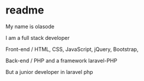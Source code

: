 # readme

My name is olasode

I am a full stack developer

Front-end / HTML, CSS, JavaScript, jQuery, Bootstrap,

Back-end / PHP and a framework laravel-PHP

But a junior developer in laravel php
